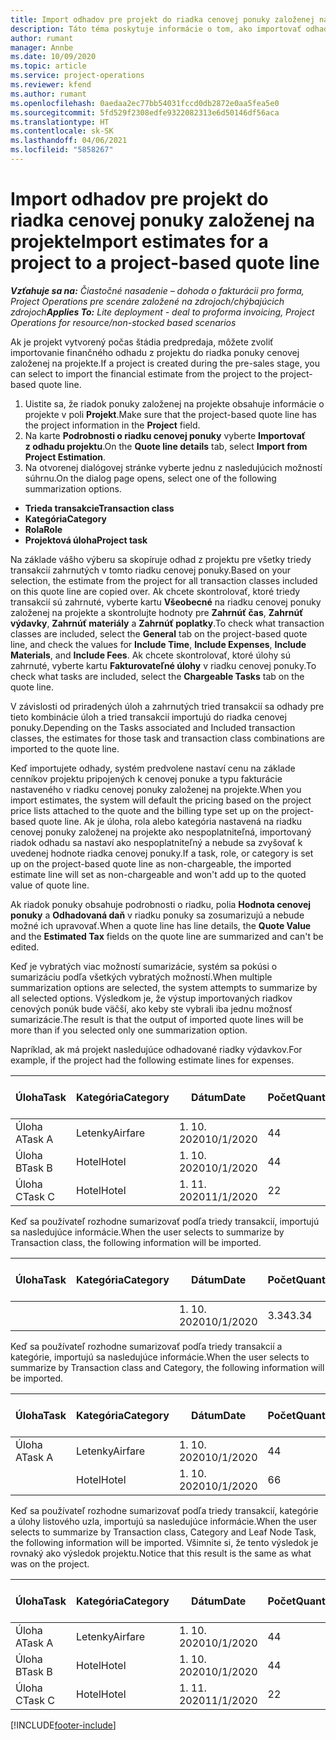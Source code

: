 ```yaml
---
title: Import odhadov pre projekt do riadka cenovej ponuky založenej na projekte – čiastočné
description: Táto téma poskytuje informácie o tom, ako importovať odhady z projektu do riadka cenovej ponuky.
author: rumant
manager: Annbe
ms.date: 10/09/2020
ms.topic: article
ms.service: project-operations
ms.reviewer: kfend
ms.author: rumant
ms.openlocfilehash: 0aedaa2ec77bb54031fccd0db2872e0aa5fea5e0
ms.sourcegitcommit: 5fd529f2308edfe9322082313e6d50146df56aca
ms.translationtype: HT
ms.contentlocale: sk-SK
ms.lasthandoff: 04/06/2021
ms.locfileid: "5858267"
---
```

# <a name="import-estimates-for-a-project-to-a-project-based-quote-line"></a><span data-ttu-id="38fdb-103">Import odhadov pre projekt do riadka cenovej ponuky založenej na projekte</span><span class="sxs-lookup"><span data-stu-id="38fdb-103">Import estimates for a project to a project-based quote line</span></span> 

<span data-ttu-id="38fdb-104">_**Vzťahuje sa na:** Čiastočné nasadenie – dohoda o fakturácii pro forma, Project Operations pre scenáre založené na zdrojoch/chýbajúcich zdrojoch_</span><span class="sxs-lookup"><span data-stu-id="38fdb-104">_**Applies To:** Lite deployment - deal to proforma invoicing, Project Operations for resource/non-stocked based scenarios_</span></span>

<span data-ttu-id="38fdb-105">Ak je projekt vytvorený počas štádia predpredaja, môžete zvoliť importovanie finančného odhadu z projektu do riadka ponuky cenovej založenej na projekte.</span><span class="sxs-lookup"><span data-stu-id="38fdb-105">If a project is created during the pre-sales stage, you can select to import the financial estimate from the project to the project-based quote line.</span></span>

1. <span data-ttu-id="38fdb-106">Uistite sa, že riadok ponuky založenej na projekte obsahuje informácie o projekte v poli **Projekt**.</span><span class="sxs-lookup"><span data-stu-id="38fdb-106">Make sure that the project-based quote line has the project information in the **Project** field.</span></span>
2. <span data-ttu-id="38fdb-107">Na karte **Podrobnosti o riadku cenovej ponuky** vyberte **Importovať z odhadu projektu**.</span><span class="sxs-lookup"><span data-stu-id="38fdb-107">On the **Quote line details** tab, select **Import from Project Estimation**.</span></span>
3. <span data-ttu-id="38fdb-108">Na otvorenej dialógovej stránke vyberte jednu z nasledujúcich možností súhrnu.</span><span class="sxs-lookup"><span data-stu-id="38fdb-108">On the dialog page opens, select one of the following summarization options.</span></span>

  - <span data-ttu-id="38fdb-109">**Trieda transakcie**</span><span class="sxs-lookup"><span data-stu-id="38fdb-109">**Transaction class**</span></span>
  - <span data-ttu-id="38fdb-110">**Kategória**</span><span class="sxs-lookup"><span data-stu-id="38fdb-110">**Category**</span></span>
  - <span data-ttu-id="38fdb-111">**Rola**</span><span class="sxs-lookup"><span data-stu-id="38fdb-111">**Role**</span></span> 
  - <span data-ttu-id="38fdb-112">**Projektová úloha**</span><span class="sxs-lookup"><span data-stu-id="38fdb-112">**Project task**</span></span>

<span data-ttu-id="38fdb-113">Na základe vášho výberu sa skopíruje odhad z projektu pre všetky triedy transakcií zahrnutých v tomto riadku cenovej ponuky.</span><span class="sxs-lookup"><span data-stu-id="38fdb-113">Based on your selection, the estimate from the project for all transaction classes included on this quote line are copied over.</span></span> <span data-ttu-id="38fdb-114">Ak chcete skontrolovať, ktoré triedy transakcií sú zahrnuté, vyberte kartu **Všeobecné** na riadku cenovej ponuky založenej na projekte a skontrolujte hodnoty pre **Zahrnúť čas**, **Zahrnúť výdavky**, **Zahrnúť materiály** a **Zahrnúť poplatky**.</span><span class="sxs-lookup"><span data-stu-id="38fdb-114">To check what transaction classes are included, select the **General** tab on the project-based quote line, and check the values for **Include Time**, **Include Expenses**, **Include Materials**, and **Include Fees**.</span></span>  <span data-ttu-id="38fdb-115">Ak chcete skontrolovať, ktoré úlohy sú zahrnuté, vyberte kartu **Fakturovateľné úlohy** v riadku cenovej ponuky.</span><span class="sxs-lookup"><span data-stu-id="38fdb-115">To check what tasks are included, select the **Chargeable Tasks** tab on the quote line.</span></span>

<span data-ttu-id="38fdb-116">V závislosti od priradených úloh a zahrnutých tried transakcií sa odhady pre tieto kombinácie úloh a tried transakcií importujú do riadka cenovej ponuky.</span><span class="sxs-lookup"><span data-stu-id="38fdb-116">Depending on the Tasks associated and Included transaction classes, the estimates for those task and transaction class combinations are imported to the quote line.</span></span>

<span data-ttu-id="38fdb-117">Keď importujete odhady, systém predvolene nastaví cenu na základe cenníkov projektu pripojených k cenovej ponuke a typu fakturácie nastaveného v riadku cenovej ponuky založenej na projekte.</span><span class="sxs-lookup"><span data-stu-id="38fdb-117">When you import estimates, the system will default the pricing based on the project price lists attached to the quote and the billing type set up on the project-based quote line.</span></span> <span data-ttu-id="38fdb-118">Ak je úloha, rola alebo kategória nastavená na riadku cenovej ponuky založenej na projekte ako nespoplatniteľná, importovaný riadok odhadu sa nastaví ako nespoplatniteľný a nebude sa zvyšovať k uvedenej hodnote riadka cenovej ponuky.</span><span class="sxs-lookup"><span data-stu-id="38fdb-118">If a task, role, or category is set up on the project-based quote line as non-chargeable, the imported estimate line will set as non-chargeable and won't add up to the quoted value of quote line.</span></span>

<span data-ttu-id="38fdb-119">Ak riadok ponuky obsahuje podrobnosti o riadku, polia **Hodnota cenovej ponuky** a **Odhadovaná daň** v riadku ponuky sa zosumarizujú a nebude možné ich upravovať.</span><span class="sxs-lookup"><span data-stu-id="38fdb-119">When a quote line has line details, the **Quote Value** and the **Estimated Tax** fields on the quote line are summarized and can't be edited.</span></span>

<span data-ttu-id="38fdb-120">Keď je vybratých viac možností sumarizácie, systém sa pokúsi o sumarizáciu podľa všetkých vybratých možností.</span><span class="sxs-lookup"><span data-stu-id="38fdb-120">When multiple summarization options are selected, the system attempts to summarize by all selected options.</span></span> <span data-ttu-id="38fdb-121">Výsledkom je, že výstup importovaných riadkov cenových ponúk bude väčší, ako keby ste vybrali iba jednu možnosť sumarizácie.</span><span class="sxs-lookup"><span data-stu-id="38fdb-121">The result is that the output of imported quote lines will be more than if you selected only one summarization option.</span></span>

<span data-ttu-id="38fdb-122">Napríklad, ak má projekt nasledujúce odhadované riadky výdavkov.</span><span class="sxs-lookup"><span data-stu-id="38fdb-122">For example, if the project had the following estimate lines for expenses.</span></span>

| <span data-ttu-id="38fdb-123">Úloha</span><span class="sxs-lookup"><span data-stu-id="38fdb-123">Task</span></span> | <span data-ttu-id="38fdb-124">Kategória</span><span class="sxs-lookup"><span data-stu-id="38fdb-124">Category</span></span> | <span data-ttu-id="38fdb-125">Dátum</span><span class="sxs-lookup"><span data-stu-id="38fdb-125">Date</span></span> | <span data-ttu-id="38fdb-126">Počet</span><span class="sxs-lookup"><span data-stu-id="38fdb-126">Quantity</span></span> | <span data-ttu-id="38fdb-127">Jednotková cena</span><span class="sxs-lookup"><span data-stu-id="38fdb-127">Unit price</span></span> | <span data-ttu-id="38fdb-128">Množstvo</span><span class="sxs-lookup"><span data-stu-id="38fdb-128">Amount</span></span> |
| --- | --- | --- | --- | --- | --- |
| <span data-ttu-id="38fdb-129">Úloha A</span><span class="sxs-lookup"><span data-stu-id="38fdb-129">Task A</span></span> | <span data-ttu-id="38fdb-130">Letenky</span><span class="sxs-lookup"><span data-stu-id="38fdb-130">Airfare</span></span> | <span data-ttu-id="38fdb-131">1. 10. 2020</span><span class="sxs-lookup"><span data-stu-id="38fdb-131">10/1/2020</span></span> | <span data-ttu-id="38fdb-132">4</span><span class="sxs-lookup"><span data-stu-id="38fdb-132">4</span></span> | <span data-ttu-id="38fdb-133">400</span><span class="sxs-lookup"><span data-stu-id="38fdb-133">400</span></span> | <span data-ttu-id="38fdb-134">1600</span><span class="sxs-lookup"><span data-stu-id="38fdb-134">1600</span></span> |
| <span data-ttu-id="38fdb-135">Úloha B</span><span class="sxs-lookup"><span data-stu-id="38fdb-135">Task B</span></span> | <span data-ttu-id="38fdb-136">Hotel</span><span class="sxs-lookup"><span data-stu-id="38fdb-136">Hotel</span></span> | <span data-ttu-id="38fdb-137">1. 10. 2020</span><span class="sxs-lookup"><span data-stu-id="38fdb-137">10/1/2020</span></span> | <span data-ttu-id="38fdb-138">4</span><span class="sxs-lookup"><span data-stu-id="38fdb-138">4</span></span> | <span data-ttu-id="38fdb-139">200</span><span class="sxs-lookup"><span data-stu-id="38fdb-139">200</span></span> | <span data-ttu-id="38fdb-140">800</span><span class="sxs-lookup"><span data-stu-id="38fdb-140">800</span></span> |
| <span data-ttu-id="38fdb-141">Úloha C</span><span class="sxs-lookup"><span data-stu-id="38fdb-141">Task C</span></span> | <span data-ttu-id="38fdb-142">Hotel</span><span class="sxs-lookup"><span data-stu-id="38fdb-142">Hotel</span></span> | <span data-ttu-id="38fdb-143">1. 11. 2020</span><span class="sxs-lookup"><span data-stu-id="38fdb-143">11/1/2020</span></span> | <span data-ttu-id="38fdb-144">2</span><span class="sxs-lookup"><span data-stu-id="38fdb-144">2</span></span> | <span data-ttu-id="38fdb-145">200</span><span class="sxs-lookup"><span data-stu-id="38fdb-145">200</span></span> | <span data-ttu-id="38fdb-146">400</span><span class="sxs-lookup"><span data-stu-id="38fdb-146">400</span></span> |

<span data-ttu-id="38fdb-147">Keď sa používateľ rozhodne sumarizovať podľa triedy transakcií, importujú sa nasledujúce informácie.</span><span class="sxs-lookup"><span data-stu-id="38fdb-147">When the user selects to summarize by Transaction class, the following information will be imported.</span></span>

| <span data-ttu-id="38fdb-148">Úloha</span><span class="sxs-lookup"><span data-stu-id="38fdb-148">Task</span></span> | <span data-ttu-id="38fdb-149">Kategória</span><span class="sxs-lookup"><span data-stu-id="38fdb-149">Category</span></span> | <span data-ttu-id="38fdb-150">Dátum</span><span class="sxs-lookup"><span data-stu-id="38fdb-150">Date</span></span> | <span data-ttu-id="38fdb-151">Počet</span><span class="sxs-lookup"><span data-stu-id="38fdb-151">Quantity</span></span> | <span data-ttu-id="38fdb-152">Jednotková cena</span><span class="sxs-lookup"><span data-stu-id="38fdb-152">Unit price</span></span> | <span data-ttu-id="38fdb-153">Množstvo</span><span class="sxs-lookup"><span data-stu-id="38fdb-153">Amount</span></span> |
| --- | --- | --- | --- | --- | --- |
|||<span data-ttu-id="38fdb-154">1. 10. 2020</span><span class="sxs-lookup"><span data-stu-id="38fdb-154">10/1/2020</span></span> | <span data-ttu-id="38fdb-155">3.34</span><span class="sxs-lookup"><span data-stu-id="38fdb-155">3.34</span></span> | <span data-ttu-id="38fdb-156">840</span><span class="sxs-lookup"><span data-stu-id="38fdb-156">840</span></span> | <span data-ttu-id="38fdb-157">2800</span><span class="sxs-lookup"><span data-stu-id="38fdb-157">2800</span></span> |

<span data-ttu-id="38fdb-158">Keď sa používateľ rozhodne sumarizovať podľa triedy transakcií a kategórie, importujú sa nasledujúce informácie.</span><span class="sxs-lookup"><span data-stu-id="38fdb-158">When the user selects to summarize by Transaction class and Category, the following information will be imported.</span></span>

| <span data-ttu-id="38fdb-159">Úloha</span><span class="sxs-lookup"><span data-stu-id="38fdb-159">Task</span></span> | <span data-ttu-id="38fdb-160">Kategória</span><span class="sxs-lookup"><span data-stu-id="38fdb-160">Category</span></span> | <span data-ttu-id="38fdb-161">Dátum</span><span class="sxs-lookup"><span data-stu-id="38fdb-161">Date</span></span> | <span data-ttu-id="38fdb-162">Počet</span><span class="sxs-lookup"><span data-stu-id="38fdb-162">Quantity</span></span> | <span data-ttu-id="38fdb-163">Jednotková cena</span><span class="sxs-lookup"><span data-stu-id="38fdb-163">Unit price</span></span> | <span data-ttu-id="38fdb-164">Množstvo</span><span class="sxs-lookup"><span data-stu-id="38fdb-164">Amount</span></span> |
| --- | --- | --- | --- | --- | --- |
| <span data-ttu-id="38fdb-165">Úloha A</span><span class="sxs-lookup"><span data-stu-id="38fdb-165">Task A</span></span> | <span data-ttu-id="38fdb-166">Letenky</span><span class="sxs-lookup"><span data-stu-id="38fdb-166">Airfare</span></span> | <span data-ttu-id="38fdb-167">1. 10. 2020</span><span class="sxs-lookup"><span data-stu-id="38fdb-167">10/1/2020</span></span> | <span data-ttu-id="38fdb-168">4</span><span class="sxs-lookup"><span data-stu-id="38fdb-168">4</span></span> | <span data-ttu-id="38fdb-169">400</span><span class="sxs-lookup"><span data-stu-id="38fdb-169">400</span></span> | <span data-ttu-id="38fdb-170">1600</span><span class="sxs-lookup"><span data-stu-id="38fdb-170">1600</span></span> |
| | <span data-ttu-id="38fdb-171">Hotel</span><span class="sxs-lookup"><span data-stu-id="38fdb-171">Hotel</span></span> | <span data-ttu-id="38fdb-172">1. 10. 2020</span><span class="sxs-lookup"><span data-stu-id="38fdb-172">10/1/2020</span></span> | <span data-ttu-id="38fdb-173">6</span><span class="sxs-lookup"><span data-stu-id="38fdb-173">6</span></span> | <span data-ttu-id="38fdb-174">200</span><span class="sxs-lookup"><span data-stu-id="38fdb-174">200</span></span> | <span data-ttu-id="38fdb-175">1200</span><span class="sxs-lookup"><span data-stu-id="38fdb-175">1200</span></span> |

<span data-ttu-id="38fdb-176">Keď sa používateľ rozhodne sumarizovať podľa triedy transakcií, kategórie a úlohy listového uzla, importujú sa nasledujúce informácie.</span><span class="sxs-lookup"><span data-stu-id="38fdb-176">When the user selects to summarize by Transaction class, Category and Leaf Node Task, the following information will be imported.</span></span> <span data-ttu-id="38fdb-177">Všimnite si, že tento výsledok je rovnaký ako výsledok projektu.</span><span class="sxs-lookup"><span data-stu-id="38fdb-177">Notice that this result is the same as what was on the project.</span></span>

| <span data-ttu-id="38fdb-178">Úloha</span><span class="sxs-lookup"><span data-stu-id="38fdb-178">Task</span></span> | <span data-ttu-id="38fdb-179">Kategória</span><span class="sxs-lookup"><span data-stu-id="38fdb-179">Category</span></span> | <span data-ttu-id="38fdb-180">Dátum</span><span class="sxs-lookup"><span data-stu-id="38fdb-180">Date</span></span> | <span data-ttu-id="38fdb-181">Počet</span><span class="sxs-lookup"><span data-stu-id="38fdb-181">Quantity</span></span> | <span data-ttu-id="38fdb-182">Jednotková cena</span><span class="sxs-lookup"><span data-stu-id="38fdb-182">Unit price</span></span> | <span data-ttu-id="38fdb-183">Množstvo</span><span class="sxs-lookup"><span data-stu-id="38fdb-183">Amount</span></span> |
| --- | --- | --- | --- | --- | --- |
| <span data-ttu-id="38fdb-184">Úloha A</span><span class="sxs-lookup"><span data-stu-id="38fdb-184">Task A</span></span> | <span data-ttu-id="38fdb-185">Letenky</span><span class="sxs-lookup"><span data-stu-id="38fdb-185">Airfare</span></span> | <span data-ttu-id="38fdb-186">1. 10. 2020</span><span class="sxs-lookup"><span data-stu-id="38fdb-186">10/1/2020</span></span> | <span data-ttu-id="38fdb-187">4</span><span class="sxs-lookup"><span data-stu-id="38fdb-187">4</span></span> | <span data-ttu-id="38fdb-188">400</span><span class="sxs-lookup"><span data-stu-id="38fdb-188">400</span></span> | <span data-ttu-id="38fdb-189">1600</span><span class="sxs-lookup"><span data-stu-id="38fdb-189">1600</span></span> |
| <span data-ttu-id="38fdb-190">Úloha B</span><span class="sxs-lookup"><span data-stu-id="38fdb-190">Task B</span></span> | <span data-ttu-id="38fdb-191">Hotel</span><span class="sxs-lookup"><span data-stu-id="38fdb-191">Hotel</span></span> | <span data-ttu-id="38fdb-192">1. 10. 2020</span><span class="sxs-lookup"><span data-stu-id="38fdb-192">10/1/2020</span></span> | <span data-ttu-id="38fdb-193">4</span><span class="sxs-lookup"><span data-stu-id="38fdb-193">4</span></span> | <span data-ttu-id="38fdb-194">200</span><span class="sxs-lookup"><span data-stu-id="38fdb-194">200</span></span> | <span data-ttu-id="38fdb-195">800</span><span class="sxs-lookup"><span data-stu-id="38fdb-195">800</span></span> |
| <span data-ttu-id="38fdb-196">Úloha C</span><span class="sxs-lookup"><span data-stu-id="38fdb-196">Task C</span></span> | <span data-ttu-id="38fdb-197">Hotel</span><span class="sxs-lookup"><span data-stu-id="38fdb-197">Hotel</span></span> | <span data-ttu-id="38fdb-198">1. 11. 2020</span><span class="sxs-lookup"><span data-stu-id="38fdb-198">11/1/2020</span></span> | <span data-ttu-id="38fdb-199">2</span><span class="sxs-lookup"><span data-stu-id="38fdb-199">2</span></span> | <span data-ttu-id="38fdb-200">200</span><span class="sxs-lookup"><span data-stu-id="38fdb-200">200</span></span> | <span data-ttu-id="38fdb-201">400</span><span class="sxs-lookup"><span data-stu-id="38fdb-201">400</span></span> |


[!INCLUDE[footer-include](../../includes/footer-banner.md)]
